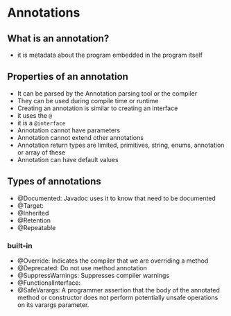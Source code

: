 # Annotations

## What is an annotation?

- it is metadata about the program embedded in the program itself

## Properties of an annotation

- It can be parsed by the Annotation parsing tool or the compiler
- They can be used during compile time or runtime
- Creating an annotation is similar to creating an interface
- it uses the `@`
- it is a `@interface`
- Annotation cannot have parameters
- Annotation cannot extend other annotations
- Annotation return types are limited, primitives, string, enums, annotation or array of these
- Annotation can have default values

## Types of annotations

- @Documented: Javadoc uses it to know that need to be documented
- @Target:
- @Inherited
- @Retention
- @Repeatable

### built-in

- @Override: Indicates the compiler that we are overriding a method
- @Deprecated: Do not use method annotation
- @SuppressWarnings: Suppresses compiler warnings
- @FunctionalInterface:
- @SafeVarargs: A programmer assertion that the body of the annotated method or constructor does not perform potentially unsafe operations on its varargs parameter.

